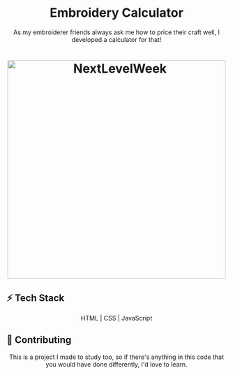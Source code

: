 <h1 align="center">Embroidery Calculator</h1>
<p align="center">As my embroiderer friends always ask me how to price their craft well, I developed a calculator for that!</p>

<h1 align="center">
  <img alt="NextLevelWeek" width="500px" title="#NextLevelWeek" src="https://user-images.githubusercontent.com/96178284/160710378-f914a705-9a00-40fc-b4be-6666b3a17d68.png" />
</h1>

## :zap: **Tech Stack**
<p align="center"> HTML | CSS | JavaScript</p>

## :handshake: **Contributing**
<p align="center"> This is a project I made to study too, so if there's anything in this code that you would have done differently, I'd love to learn.</p>
